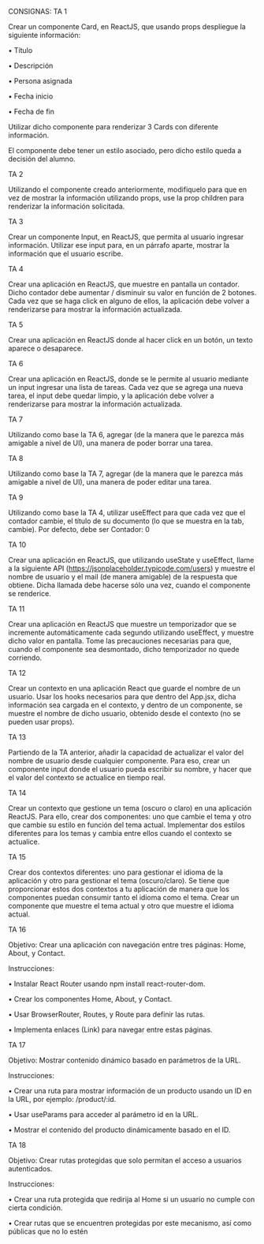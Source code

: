CONSIGNAS:
TA 1

Crear un componente Card, en ReactJS, que usando props despliegue la siguiente información:

•	Título

•	Descripción

•	Persona asignada

•	Fecha inicio

•	Fecha de fin

Utilizar dicho componente para renderizar 3 Cards con diferente información.

El componente debe tener un estilo asociado, pero dicho estilo queda a decisión del alumno.

TA 2

Utilizando el componente creado anteriormente, modifiquelo para que en vez de mostrar la información utilizando props, use la prop children para renderizar la información solicitada.

TA 3

Crear un componente Input, en ReactJS, que permita al usuario ingresar información. Utilizar ese input para, en un párrafo aparte, mostrar la información que el usuario escribe.

TA 4

Crear una aplicación en ReactJS, que muestre en pantalla un contador. Dicho contador debe aumentar / disminuir su valor en función de 2 botones. Cada vez que se haga click en alguno de ellos, la aplicación debe 
volver a renderizarse para mostrar la información actualizada.

TA 5

Crear una aplicación en ReactJS donde al hacer click en un botón, un texto aparece o desaparece.

TA 6

Crear una aplicación en ReactJS, donde se le permite al usuario mediante un input ingresar una lista de tareas. Cada vez que se agrega una nueva tarea, el input debe quedar limpio, y la aplicación debe volver a renderizarse para mostrar la información actualizada.

TA 7

Utilizando como base la TA 6, agregar (de la manera que le parezca más amigable a nivel de UI), una manera de poder borrar una tarea. 

TA 8

Utilizando como base la TA 7, agregar (de la manera que le parezca más amigable a nivel de UI), una manera de poder editar una tarea.

TA 9

Utilizando como base la TA 4, utilizar useEffect para que cada vez que el contador cambie, el título de su documento (lo que se muestra en la tab, cambie). Por defecto, debe ser Contador: 0

TA 10

Crear una aplicación en ReactJS, que utilizando useState y useEffect, llame a la siguiente API (https://jsonplaceholder.typicode.com/users) y muestre el nombre de usuario y el mail (de manera amigable) de la respuesta que obtiene.
Dicha llamada debe hacerse sólo una vez, cuando el componente se renderice.

TA 11

Crear una aplicación en ReactJS que muestre un temporizador que se incremente automáticamente cada segundo utilizando useEffect, y muestre dicho valor en pantalla.
Tome las precauciones necesarias para que, cuando el componente sea desmontado, dicho temporizador no quede corriendo.

TA 12

Crear un contexto en una aplicación React que guarde el nombre de un usuario. Usar los hooks necesarios para que dentro del App.jsx, dicha información sea cargada en el contexto, y dentro de un componente, se muestre el nombre de dicho usuario, obtenido desde el contexto (no se pueden usar props).

TA 13

Partiendo de la TA anterior, añadir la capacidad de actualizar el valor del nombre de usuario desde cualquier componente. Para eso, crear un componente input donde el usuario pueda escribir su nombre, y hacer que el valor del contexto se actualice en tiempo real.

TA 14

Crear un contexto que gestione un tema (oscuro o claro) en una aplicación ReactJS. Para ello, crear dos componentes: uno que cambie el tema y otro que cambie su estilo en función del tema actual.
Implementar dos estilos diferentes para los temas y cambia entre ellos cuando el contexto se actualice.

TA 15

Crear dos contextos diferentes: uno para gestionar el idioma de la aplicación y otro para gestionar el tema (oscuro/claro). Se tiene que proporcionar estos dos contextos a tu aplicación de manera que los componentes puedan consumir tanto el idioma como el tema.
Crear un componente que muestre el tema actual y otro que muestre el idioma actual.

TA 16

Objetivo: Crear una aplicación con navegación entre tres páginas: Home, About, y Contact.

Instrucciones:

•	Instalar React Router usando npm install react-router-dom.

•	Crear los componentes Home, About, y Contact.

•	Usar BrowserRouter, Routes, y Route para definir las rutas.

•	Implementa enlaces (Link) para navegar entre estas páginas.

TA 17

Objetivo: Mostrar contenido dinámico basado en parámetros de la URL.

Instrucciones:

•	Crear una ruta para mostrar información de un producto usando un ID en la URL, por ejemplo: /product/:id.

•	Usar useParams para acceder al parámetro id en la URL.

•	Mostrar el contenido del producto dinámicamente basado en el ID.

TA 18

Objetivo: Crear rutas protegidas que solo permitan el acceso a usuarios autenticados.

Instrucciones:

•	Crear una ruta protegida que redirija al Home si un usuario no cumple con cierta condición.

•	Crear rutas que se encuentren protegidas por este mecanismo, así como públicas que no lo estén


